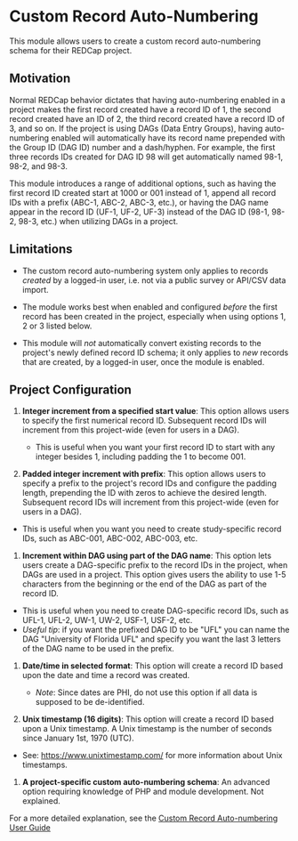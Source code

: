 # Custom Record Auto-Numbering

This module allows users to create a custom record auto-numbering schema for their REDCap project.

## Motivation

Normal REDCap behavior dictates that having auto-numbering enabled in a project makes the first record created have a record ID of 1, the second record created have an ID of 2, the third record created have a record ID of 3, and so on. If the project is using DAGs (Data Entry Groups), having auto-numbering enabled will automatically have its record name prepended with the Group ID (DAG ID) number and a dash/hyphen. For example, the first three records IDs created for DAG ID 98 will get automatically named 98-1, 98-2, and 98-3.

This module introduces a range of additional options, such as having the first record ID created start at 1000 or 001 instead of 1, append all record IDs with a prefix (ABC-1, ABC-2, ABC-3, etc.), or having the DAG name appear in the record ID (UF-1, UF-2, UF-3) instead of the DAG ID (98-1, 98-2, 98-3, etc.) when utilizing DAGs in a project.

## Limitations

-   The custom record auto-numbering system only applies to records *created* by a logged-in user, i.e. not via a public survey or API/CSV data import.

-   The module works best when enabled and configured *before* the first record has been created in the project, especially when using options 1, 2 or 3 listed below.

-   This module will *not* automatically convert existing records to the project's newly defined record ID schema; it only applies to *new* records that are created, by a logged-in user, once the module is enabled.

## Project Configuration

1. **Integer increment from a specified start value**: This option allows users to specify the first numerical record ID. Subsequent record IDs will increment from this project-wide (even for users in a DAG).
    - This is useful when you want your first record ID to start with any integer besides 1, including padding the 1 to become 001.

1. **Padded integer increment with prefix**: This option allows users to specify a prefix to the project's record IDs and configure the padding length, prepending the ID with zeros to achieve the desired length. Subsequent record IDs will increment from this project-wide (even for users in a DAG).
  - This is useful when you want you need to create study-specific record IDs, such as ABC-001, ABC-002, ABC-003, etc.

1. **Increment within DAG using part of the DAG name**: This option lets users create a DAG-specific prefix to the record IDs in the project, when DAGs are used in a project. This option gives users the ability to use 1-5 characters from the beginning or the end of the DAG as part of the record ID.
  - This is useful when you need to create DAG-specific record IDs, such as UFL-1, UFL-2, UW-1, UW-2, USF-1, USF-2, etc.
  - _Useful tip_: if you want the prefixed DAG ID to be "UFL" you can name the DAG "University of Florida UFL" and specify you want the last 3 letters of the DAG name to be used in the prefix.

1. **Date/time in selected format**: This option will create a record ID based upon the date and time a record was created.
    - _Note_: Since dates are PHI, do not use this option if all data is supposed to be de-identified.

1. **Unix timestamp (16 digits)**: This option will create a record ID based upon a Unix timestamp. A Unix timestamp is the number of seconds since January 1st, 1970 (UTC).
  - See: <https://www.unixtimestamp.com/> for more information about Unix timestamps.

1. **A project-specific custom auto-numbering schema**: An advanced option requiring knowledge of PHP and module development. Not explained.

For a more detailed explanation, see the [Custom Record Auto-numbering User Guide](docs/custom_record_auto-numbering_user_guide.pdf)
